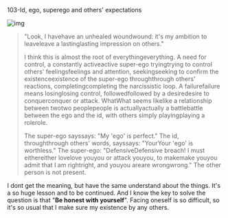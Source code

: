 103-Id, ego, superego and others' expectations

![img](https://cdn.statically.io/gh/stoneBuild29/MyPictures@main/upload/p2907401030.webp)

> "Look, I havehave an unhealed woundwound: it's my ambition to leaveleave a lastinglasting impression on others."
>
> I think this is almost the root of everythingeverything. A need for control, a constantly activeactive super-ego tryingtrying to control others' feelingsfeelings and attention, seekingseeking to confirm the existenceexistence of the super-ego throughthrough others' reactions, completingcompleting the narcissistic loop. A failurefailure means losinglosing control, followedfollowed by a desiredesire to conquerconquer or attack. WhatWhat seems likelike a relationship between twotwo peoplepeople is actuallyactually a battlebattle between the ego and the id, with others simply playingplaying a rolerole.
>
> The super-ego sayssays: "My 'ego' is perfect." The id, throughthrough others' words, sayssays: "YourYour 'ego' is worthless." The super-ego: "DefensiveDefensive breach! I must eithereither lovelove youyou or attack youyou, to makemake youyou admit that I am rightright, and youyou areare wrongwrong." The other person is not present.

I dont get the meaning, but have the same understand about the things. It's a so huge  lesson and to be continued. And I know the key to solve the question is that "**Be honest with yourself**". Facing oneself is so difficult, so it's so usual that I make sure my existence by any others.